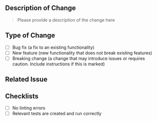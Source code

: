 ## Description of Change

> Please provide a description of the change here

## Type of Change

- [ ] Bug fix (a fix to an existing functionality)
- [ ] New feature (new functionality that does not break existing features)
- [ ] Breaking change (a change that may introduce issues or requires caution. Include instructions if this is marked)

## Related Issue

> 

## Checklists

- [ ] No linting errors
- [ ] Relevant tests are created and run correctly
